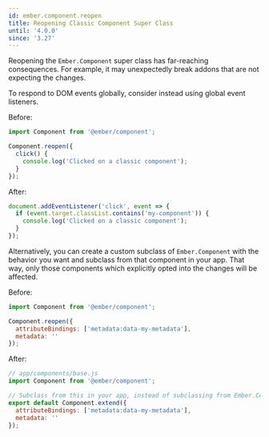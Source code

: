 ```yaml
---
id: ember.component.reopen
title: Reopening Classic Component Super Class
until: '4.0.0'
since: '3.27'
---
```


Reopening the `Ember.Component` super class has far-reaching consequences. For example, it may unexpectedly break addons that are not expecting the changes.

To respond to DOM events globally, consider instead using global event listeners.

Before:
``` javascript
import Component from '@ember/component';

Component.reopen({
  click() {
    console.log('Clicked on a classic component');
  }
});
```


After:
``` javascript
document.addEventListener('click', event => {
  if (event.target.classList.contains('my-component')) {
    console.log('Clicked on a classic component');
  }
});
```


Alternatively, you can create a custom subclass of `Ember.Component` with the behavior you want and subclass from that component in your app. That way, only those components which explicitly opted into the changes will be affected.

Before:
``` javascript
import Component from '@ember/component';

Component.reopen({
  attributeBindings: ['metadata:data-my-metadata'],
  metadata: ''
});
```


After:
``` javascript
// app/components/base.js
import Component from '@ember/component';

// Subclass from this in your app, instead of subclassing from Ember.Component
export default Component.extend({
  attributeBindings: ['metadata:data-my-metadata'],
  metadata: ''
});
```
